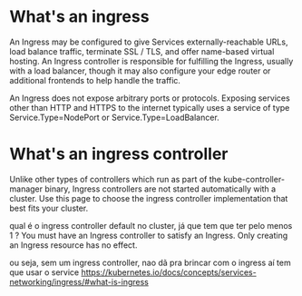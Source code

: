 # What's an ingress

An Ingress may be configured to give Services externally-reachable URLs, load balance traffic, terminate SSL / TLS, and offer name-based virtual hosting. An Ingress controller is responsible for fulfilling the Ingress, usually with a load balancer, though it may also configure your edge router or additional frontends to help handle the traffic.

An Ingress does not expose arbitrary ports or protocols. Exposing services other than HTTP and HTTPS to the internet typically uses a service of type Service.Type=NodePort or Service.Type=LoadBalancer.

# What's an ingress controller

Unlike other types of controllers which run as part of the kube-controller-manager binary, Ingress controllers are not started automatically with a cluster. Use this page to choose the ingress controller implementation that best fits your cluster.


qual é o ingress controller default no cluster, já que tem que ter pelo menos 1 ?
You must have an Ingress controller to satisfy an Ingress. Only creating an Ingress resource has no effect.

ou seja, sem um ingress controller, nao dã pra brincar com o ingress
aí tem que usar o service
https://kubernetes.io/docs/concepts/services-networking/ingress/#what-is-ingress



